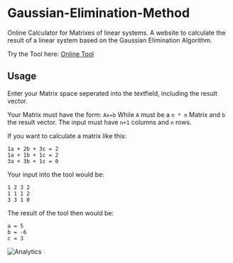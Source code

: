 # Gaussian-Elimination-Method
Online Calculator for Matrixes of linear systems. A website to calculate the result of a linear system based on the Gaussian Elimination Algorithm.

Try the Tool here:
[Online Tool](https://rawgit.com/xremix/Gaussian-Elimination-Method/master/gaussian-elimination.html)

## Usage
Enter your Matrix space seperated into the textfield, including the result vector.

Your Matrix must have the form:
`Ax=b`
While `A` must be a `n * n` Matrix and `b` the result vector. 
The input must have `n+1` columns and `n` rows.

If you want to calculate a matrix like this:
```
1a + 2b + 3c = 2
1a + 1b + 1c = 2
3a + 3b + 1c = 0
```

Your input into the tool would be:
```
1 2 3 2
1 1 1 2
3 3 1 0
```

The result of the tool then would be:
```
a = 5
b = -6
c = 3
```


![Analytics](https://ga-beacon.appspot.com/UA-40522413-9/Gaussian-Elimination-Method/readme?pixel)
